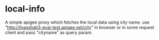 # local-info
A simple apigee proxy which fetches the local data using city name.
use "http://ilyasshah3-eval-test.apigee.net/city" in browser or in
some request client and pass "cityname" as query param.
